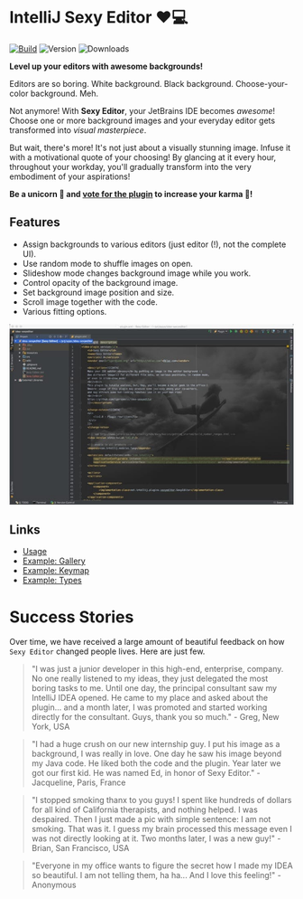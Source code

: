 # IntelliJ Sexy Editor ❤️💻

[![Build](https://github.com/igr/idea-sexyeditor/actions/workflows/build.yml/badge.svg)](https://github.com/igr/idea-sexyeditor/actions/workflows/build.yml)
![Version](https://img.shields.io/jetbrains/plugin/v/Sexy%20Editor)
![Downloads](https://img.shields.io/jetbrains/plugin/d/Sexy%20Editor)

<!-- Plugin description -->
**Level up your editors with awesome backgrounds!**

Editors are so boring. White background. Black background. Choose-your-color background. Meh.

Not anymore! With **Sexy Editor**, your JetBrains IDE becomes _awesome_! Choose one or more background images and your everyday editor gets transformed into _visual masterpiece_.

But wait, there's more! It's not just about a visually stunning image. Infuse it with a motivational quote of your choosing! By glancing at it every hour, throughout your workday, you'll gradually transform into the very embodiment of your aspirations!

<!-- Plugin description end -->

**Be a unicorn 🦄 and [vote for the plugin](https://plugins.jetbrains.com/plugin/1833-sexy-editor) to increase your karma 🔮!**

## Features

+ Assign backgrounds to various editors (just editor (!), not the complete UI).
+ Use random mode to shuffle images on open.
+ Slideshow mode changes background image while you work.
+ Control opacity of the background image.
+ Set background image position and size.
+ Scroll image together with the code.
+ Various fitting options.

![](doc/sexyeditor.jpg)

## Links

+ [Usage](doc/Usage.md)
+ [Example: Gallery](doc/ExampleGallery.md)
+ [Example: Keymap](doc/ExampleKeymap.md)
+ [Example: Types](doc/ExampleTypes.md)

# Success Stories

Over time, we have received a large amount of beautiful feedback on how `Sexy Editor` changed people lives. Here are just few.

> "I was just a junior developer in this high-end, enterprise, company. No one really listened to my ideas, they just delegated the most boring tasks to me. Until one day, the principal consultant saw my IntelliJ IDEA opened. He came to my place and asked about the plugin... and a month later, I was promoted and started working directly for the consultant. Guys, thank you so much." - Greg, New York, USA

> "I had a huge crush on our new internship guy. I put his image as a background, I was really in love. One day he saw his image beyond my Java code. He liked both the code and the plugin. Year later we got our first kid. He was named Ed, in honor of Sexy Editor." - Jacqueline, Paris, France

> "I stopped smoking thanx to you guys! I spent like hundreds of dollars for all kind of California therapists, and nothing helped. I was despaired. Then I just made a pic with simple sentence: I am not smoking. That was it. I guess my brain processed this message even I was not directly looking at it. Two months later, I was a new guy!" - Brian, San Francisco, USA

> "Everyone in my office wants to figure the secret how I made my IDEA so beautiful. I am not telling them, ha ha... And I love this feeling!" - Anonymous
